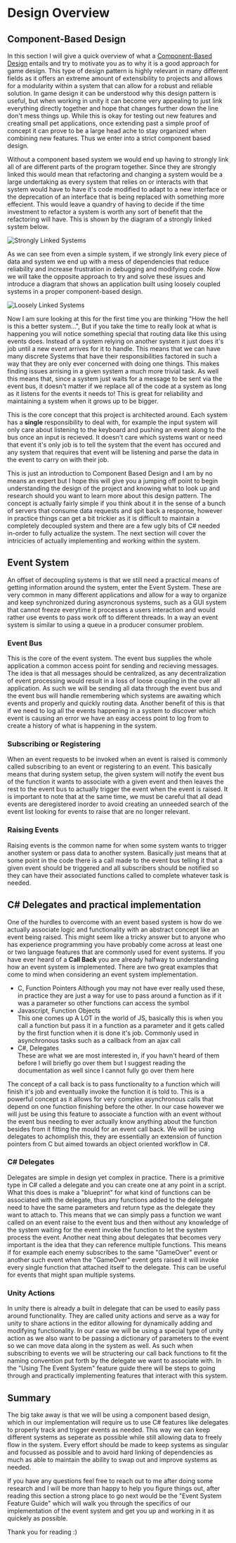 # Design Overview

## Component-Based Design

In this section I will give a quick overview of what a [Component-Based Design](https://en.wikipedia.org/wiki/Component-based_software_engineering) entails and try to motivate you as to why it is a good approach for game design. This type of design pattern is highly relevant in many different fields as it offers an extreme amount of extensibility to projects and allows for a modularity within a system that can allow for a robust and reliable solution. In game design it can be understood why this design pattern is useful, but when working in unity it can become very appealing to just link everything directly together and hope that changes further down the line don't mess things up. While this is okay for testing out new features and creating small pet applications, once extending past a simple proof of concept it can prove to be a large head ache to stay organized when combining new features. Thus we enter into a strict component based design.   

Without a component based system we would end up having to strongly link all of are different parts of the program together. Since they are strongly linked this would mean that refactoring and changing a system would be a large undertaking as every system that relies on or interacts with that system would have to have it's code modified to adapt to a new interface or the deprecation of an interface that is being replaced with something more effecient. This would leave a quandry of having to decide if the time investment to refactor a system is worth any sort of benefit that the refactoring will have. This is shown by the diagram of a strongly linked system below.

![Strongly Linked Systems](res/Component-System-Design-Overview/Strongly-Linked-Systems.jpg)

As we can see from even a simple system, if we strongly link every piece of data and system we end up with a mess of dependencies that reduce reliability and increase frustration in debugging and modifying code. Now we will take the opposite approach to try and solve these issues and introduce a diagram that shows an application built using loosely coupled systems in a proper component-based design.  

![Loosely Linked Systems](res/Component-System-Design-Overview/Loosely-Linked-Event-System.jpg)   

Now I am sure looking at this for the first time you are thinking "How the hell is this a better system...", But if you take the time to really look at what is happening you will notice something special that routing data like this using events does. Instead of a system relying on another system it just does it's job until a new event arrives for it to handle. This means that we can have many discrete Systems that have their responsibilities factored in such a way that they are only ever concerned with doing one things. This makes finding issues arrising in a given system a much more trivial task. As well this means that, since a system just waits for a message to be sent via the event bus, it doesn't matter if we replace all of the code at a system as long as it listens for the events it needs to! This is great for reliability and maintaining a system when it grows up to be bigger.  

This is the core concept that this project is architected around. Each system has a  **single** responsibility to deal with, for example the input system will only care about listening to the keyboard and pushing an event along to the bus once an input is recieved. It doesn't care which systems want or need that event it's only job is to tell the system that the event has occured and any system that requires that event will be listening and parse the data in the event to carry on with their job.  

This is just an introduction to Component Based Design and I am by no means an expert but I hope this will give you a jumping off point to begin understanding the design of the project and knowing what to look up and research should you want to learn more about this design pattern. The concept is actually fairly simple if you think about it in the sense of a bunch of servers that consume data requests and spit back a response, however in practice things can get a bit trickier as it is difficult to maintain a completely decoupled system and there are a few ugly bits of C# needed in-order to fully actualize the system. The next section will cover the intricicies of actually implementing and working within the system.   

## Event System  

An offset of decoupling systems is that we still need a practical means of getting information around the system, enter the Event System. These are very common in many different applications and allow for a way to organize and keep synchronized during asyncronous systems, such as a GUI system that cannot freeze everytime it processes a users interaction and would rather use events to pass work off to different threads. In a way an event system is similar to using a queue in a producer consumer problem.  

### Event Bus  

This is the core of the event system. The event bus supplies the whole application a common access point for sending and recieving messages. The idea is that all messages should be centralized, as any decentralization of event processing would result in a loss of loose coupling in the over all application. As such we will be sending all data through the event bus and the event bus will handle remembering which systems are awaiting which events and properly and quickly routing data. Another benefit of this is that if we need to log all the events happening in a system to discover which event is causing an error we have an easy access point to log from to create a history of what is happening in the system.  

### Subscribing or Registering  

When an event requests to be invoked when an event is raised is commonly called subscribing to an event or registering to an event. This basically means that during system setup, the given system will notify the event bus of the function it wants to associate with a given event and then leaves the rest to the event bus to actually trigger the event when the event is raised. It is important to note that at the same time, we must be careful that all dead events are deregistered inorder to avoid creating an unneeded search of the event list looking for events to raise that are no longer relevant.   

### Raising Events  

Raising events is the common name for when some system wants to trigger another system or pass data to another system. Basically just means that at some point in the code there is a call made to the event bus telling it that a given event should be triggered and all subscribers should be notified so they can have their associated functions called to complete whatever task is needed.  

## C# Delegates and practical implementation   

One of the hurdles to overcome with an event based system is how do we actually associate logic and functionality with an abstract concept like an event being raised. This might seem like a tricky answer but to anyone who has experience programming you have probably come across at least one or two language features that are commonly used for event systems. If you have ever heard of a **Call Back** you are already halfway to understanding how an event system is implemented. There are two great examples that come to mind when considering an event system implementation.  

- C, Function Pointers
	Although you may not have ever really used these, in practice they are just a way for use to pass around a function as if it was a parameter so other functions can access the symbol   
- Javascript, Function Objects  
	This one comes up A LOT in the world of JS, basically this is when you call a function but pass it in a function as a parameter and it gets called by the first function when it is done it's job. Commonly used in asynchronous tasks such as a callback from an ajax call   
- C#, Delegates   
	These are what we are most interested in, if you havn't heard of them before I will briefly go over them but I suggest reading the documentation as well since I cannot fully go over them here   

The concept of a call back is to pass functionality to a function which will finish it's job and eventually invoke the function it is told to. This is a powerful concept as it allows for very complex asynchronous calls that depend on one function finishing before the other. In our case however we will just be using this feature to associate a function with an event without the event bus needing to ever actually know anything about the function besides from it fitting the mould for an event call back. We will be using delegates to achomplish this, they are essentially an extension of function pointers from C but aimed towards an object oriented workflow in C#.  

### C# Delegates

Delegates are simple in design yet complex in practice. There is a primitive type in C# called a delegate and you can create one at any point in a script. What this does is make a "blueprint" for what kind of functions can be associated with the delegate, thus any functions added to the delegate need to have the same parameters and return type as the delegate they want to attach to. This means that we can simply pass a function we want called on an event raise to the event bus and then without any knowledge of the system waiting for the event invoke the function to let the system process the event. Another neat thing about delegates that becomes very important is the idea that they can reference multiple functions. This means if for example each enemy subscribes to the same "GameOver" event or another such event when the "GameOver" event gets raised it will invoke every single function that attached itself to the delegate. This can be useful for events that might span multiple systems.  

### Unity Actions  

In unity there is already a built in delegate that can be used to easily pass around functionality. They are called unity actions and serve as a way for unity to share actions in the editor allowing for dynamically adding and modifying functionality. In our case we will be using a special type of unity action as we also want to be passing a dictionary of parameters to the event so we can move data along in the system as well. As such when subscribing to events we will be structering our call back functions to fit the naming convention put forth by the delegate we want to associate with. In the "Using The Event System" feature guide there will be steps to going through and practically implementing features that interact with this system.  


## Summary   

The big take away is that we will be using a component based design, which in our implementation will require us to use C# features like delegates to properly track and trigger events as needed. This way we can keep different systems as seperate as possible while still allowing data to freely flow in the system. Every effort should be made to keep systems as singular and focussed as possible and to avoid hard linking of dependencies as much as able to maintain the ability to swap out and improve systems as needed.  

If you have any questions feel free to reach out to me after doing some research and I will be more than happy to help you figure things out, after reading this section a strong place to go next would be the "Event System Feature Guide" which will walk you through the specifics of our implementation of the event system and get you up and working in it as quickely as possible.  

Thank you for reading :)
